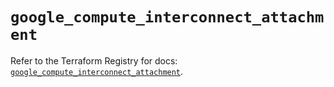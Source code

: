 # `google_compute_interconnect_attachment`

Refer to the Terraform Registry for docs: [`google_compute_interconnect_attachment`](https://registry.terraform.io/providers/drfaust92/google/4.16.4/docs/resources/compute_interconnect_attachment).
